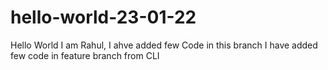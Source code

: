 # hello-world-23-01-22
Hello World
I am Rahul, I ahve added few Code in this branch
I have added few code in feature branch from CLI 
